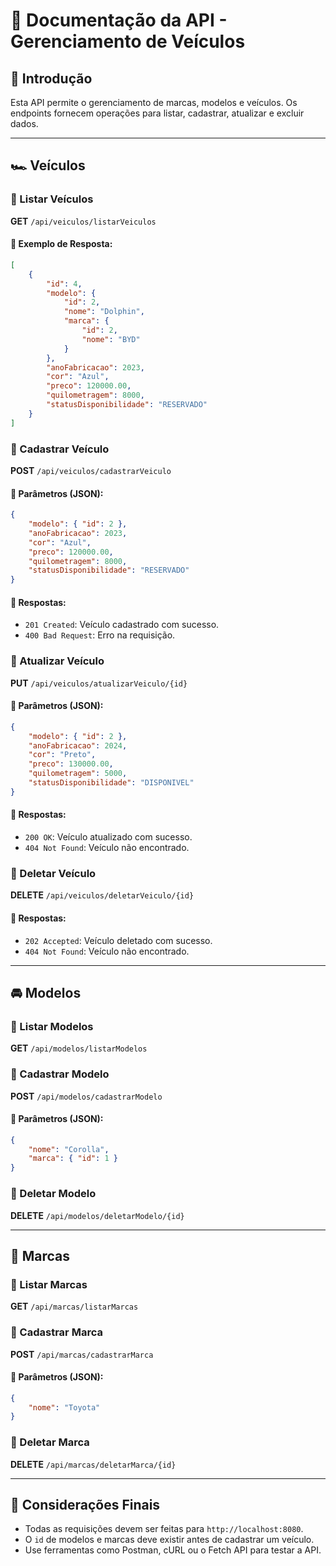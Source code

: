 # 📌 Documentação da API - Gerenciamento de Veículos

## 📍 Introdução

Esta API permite o gerenciamento de marcas, modelos e veículos.
Os endpoints fornecem operações para listar, cadastrar, atualizar e excluir dados.

---

## 🏎️ Veículos

### 🔹 Listar Veículos

**GET** `/api/veiculos/listarVeiculos`

#### 🔹 Exemplo de Resposta:

```json
[
    {
        "id": 4,
        "modelo": {
            "id": 2,
            "nome": "Dolphin",
            "marca": {
                "id": 2,
                "nome": "BYD"
            }
        },
        "anoFabricacao": 2023,
        "cor": "Azul",
        "preco": 120000.00,
        "quilometragem": 8000,
        "statusDisponibilidade": "RESERVADO"
    }
]
```

### 🔹 Cadastrar Veículo

**POST** `/api/veiculos/cadastrarVeiculo`

#### 🔹 Parâmetros (JSON):

```json
{
    "modelo": { "id": 2 },
    "anoFabricacao": 2023,
    "cor": "Azul",
    "preco": 120000.00,
    "quilometragem": 8000,
    "statusDisponibilidade": "RESERVADO"
}
```

#### 🔹 Respostas:
- `201 Created`: Veículo cadastrado com sucesso.
- `400 Bad Request`: Erro na requisição.

### 🔹 Atualizar Veículo

**PUT** `/api/veiculos/atualizarVeiculo/{id}`

#### 🔹 Parâmetros (JSON):

```json
{
    "modelo": { "id": 2 },
    "anoFabricacao": 2024,
    "cor": "Preto",
    "preco": 130000.00,
    "quilometragem": 5000,
    "statusDisponibilidade": "DISPONIVEL"
}
```

#### 🔹 Respostas:
- `200 OK`: Veículo atualizado com sucesso.
- `404 Not Found`: Veículo não encontrado.

### 🔹 Deletar Veículo

**DELETE** `/api/veiculos/deletarVeiculo/{id}`

#### 🔹 Respostas:
- `202 Accepted`: Veículo deletado com sucesso.
- `404 Not Found`: Veículo não encontrado.

---

## 🚘 Modelos

### 🔹 Listar Modelos

**GET** `/api/modelos/listarModelos`

### 🔹 Cadastrar Modelo

**POST** `/api/modelos/cadastrarModelo`

#### 🔹 Parâmetros (JSON):

```json
{
    "nome": "Corolla",
    "marca": { "id": 1 }
}
```

### 🔹 Deletar Modelo

**DELETE** `/api/modelos/deletarModelo/{id}`

---

## 🏢 Marcas

### 🔹 Listar Marcas

**GET** `/api/marcas/listarMarcas`

### 🔹 Cadastrar Marca

**POST** `/api/marcas/cadastrarMarca`

#### 🔹 Parâmetros (JSON):

```json
{
    "nome": "Toyota"
}
```

### 🔹 Deletar Marca

**DELETE** `/api/marcas/deletarMarca/{id}`

---

## 🔗 Considerações Finais

- Todas as requisições devem ser feitas para `http://localhost:8080`.
- O `id` de modelos e marcas deve existir antes de cadastrar um veículo.
- Use ferramentas como Postman, cURL ou o Fetch API para testar a API.
